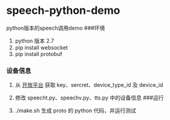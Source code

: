 # speech-python-demo
python版本的speech调用demo
###环境
1. python 版本 2.7
2. pip install websocket
3. pip install protobuf
### 设备信息

1. 从 [开放平台](https://developer.rokid.com) 获取 key、sercret、device_type_id 及 device_id
2. 修改 speecht.py、speechv.py、tts.py 中的设备信息
###运行

1. ./make.sh 生成 proto 的 python 代码，并运行测试


